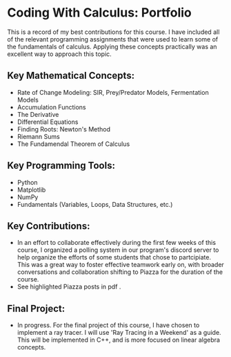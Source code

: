 # Coding With Calculus: Portfolio
This is a record of my best contributions for this course.  I have included all of the relevant programming assignments that were used to learn some of the fundamentals of calculus.  Applying these concepts practically was an excellent way to approach this topic. 
## Key Mathematical Concepts:
- Rate of Change Modeling: SIR, Prey/Predator Models, Fermentation Models
- Accumulation Functions
- The Derivative
- Differential Equations
- Finding Roots: Newton's Method
- Riemann Sums
- The Fundamendal Theorem of Calculus
## Key Programming Tools:
- Python
- Matplotlib
- NumPy
- Fundamentals (Variables, Loops, Data Structures, etc.)
## Key Contributions:
- In an effort to collaborate effectively during the first few weeks of this course, I organized a polling system in our program's discord server to help organize the efforts of some students that chose to partcipiate.  This was a great way to foster effective teamwork early on, with broader conversations and collaboration shifting to Piazza for the duration of the course.
- See highlighted Piazza posts in pdf .
## Final Project:
- In progress.  For the final project of this course, I have chosen to implement a ray tracer.  I will use 'Ray Tracing in a Weekend' as a guide.  This will be implemented in C++, and is more focused on linear algebra concepts.
